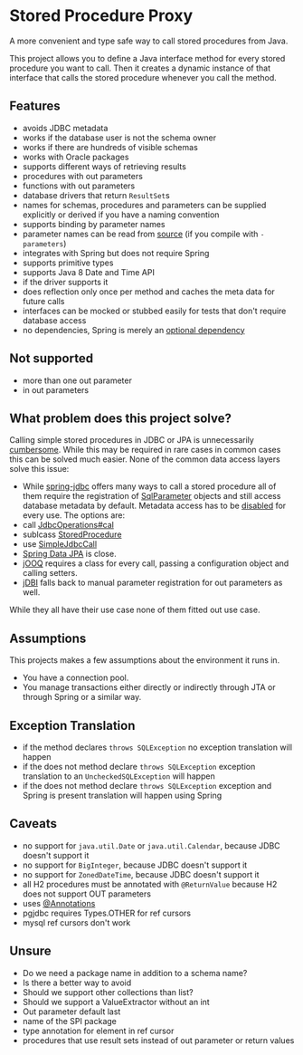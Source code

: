 Stored Procedure Proxy
======================

A more convenient and type safe way to call stored procedures from Java.

This project allows you to define a Java interface method for every stored procedure you want to call. Then it creates a dynamic instance of that interface that calls the stored procedure whenever you call the method.

Features
--------

- avoids JDBC metadata
 - works if the database user is not the schema owner
 - works if there are hundreds of visible schemas
- works with Oracle packages
- supports different ways of retrieving results
 - procedures with out parameters
 - functions with out parameters
 - database drivers that return `ResultSet`s
- names for schemas, procedures and parameters can be supplied explicitly or derived if you have a naming convention
 - supports binding by parameter names
 - parameter names can be read from [source](https://docs.oracle.com/javase/tutorial/reflect/member/methodparameterreflection.html) (if you compile with `-parameters`)
- integrates with Spring but does not require Spring
- supports primitive types
- supports Java 8 Date and Time API
 - if the driver supports it
- does reflection only once per method and caches the meta data for future calls
- interfaces can be mocked or stubbed easily for tests that don't require database access
- no dependencies, Spring is merely an [optional dependency](https://maven.apache.org/guides/introduction/introduction-to-optional-and-excludes-dependencies.html)

Not supported
-------------

 - more than one out parameter
 - in out parameters

What problem does this project solve?
-------------------------------------

Calling simple stored procedures in JDBC or JPA is unnecessarily [cumbersome](https://blog.jooq.org/2016/06/08/using-stored-procedures-with-jpa-jdbc-meh-just-use-jooq/). While this may be required in rare cases in common cases this can be solved much easier. None of the common data access layers solve this issue:

- While [spring-jdbc](http://docs.spring.io/spring/docs/current/spring-framework-reference/html/jdbc.html) offers many ways to call a stored procedure all of them require the registration of [SqlParameter](https://docs.spring.io/spring/docs/current/javadoc-api/org/springframework/jdbc/core/SqlParameter.html) objects and still access database metadata by default. Metadata access has to be [disabled](https://docs.spring.io/spring/docs/current/javadoc-api/org/springframework/jdbc/core/simple/SimpleJdbcCall.html#withoutProcedureColumnMetaDataAccess--) for every use. The options are:
 - call [JdbcOperations#cal](https://docs.spring.io/spring/docs/current/javadoc-api/org/springframework/jdbc/core/JdbcOperations.html#call-org.springframework.jdbc.core.CallableStatementCreator-java.util.List-)
 - sublcass [StoredProcedure](https://docs.spring.io/spring/docs/current/javadoc-api/org/springframework/jdbc/object/StoredProcedure.html)
 - use [SimpleJdbcCall](https://docs.spring.io/spring/docs/current/javadoc-api/org/springframework/jdbc/core/simple/SimpleJdbcCall.html)
- [Spring Data JPA](https://github.com/spring-projects/spring-data-examples/tree/master/jpa/jpa21) is close.
- [jOOQ](http://www.jooq.org/doc/3.8/manual/sql-execution/stored-procedures/) requires a class for every call, passing a configuration object and calling setters.
- [jDBI](https://github.com/jdbi/jdbi/issues/135) falls back to manual parameter registration for out parameters as well.

While they all have their use case none of them fitted out use case.

Assumptions
-----------

This projects makes a few assumptions about the environment it runs in.

- You have a connection pool.
- You manage transactions either directly or indirectly through JTA or through Spring or a similar way.

Exception Translation
---------------------
- if the method declares `throws SQLException` no exception translation will happen
- if the does not method declare `throws SQLException` exception translation to an `UncheckedSQLException` will happen
- if the does not method declare `throws SQLException` exception and Spring is present translation will happen using Spring

Caveats
-------
- no support for `java.util.Date` or `java.util.Calendar`, because JDBC doesn't support it
- no support for `BigInteger`, because JDBC doesn't support it
- no support for `ZonedDateTime`, because JDBC doesn't support it
- all H2 procedures must be annotated with `@ReturnValue` because H2 does not support OUT parameters
- uses [@Annotations](http://www.annotatiomania.com)
- pgjdbc requires Types.OTHER for ref cursors
- mysql ref cursors don't work

Unsure
------
- Do we need a package name in addition to a schema name?
- Is there a better way to avoid 
- Should we support other collections than list?
- Should we support a ValueExtractor without an int
- Out parameter default last
- name of the SPI package
- type annotation for element in ref cursor
- procedures that use result sets instead of out parameter or return values


